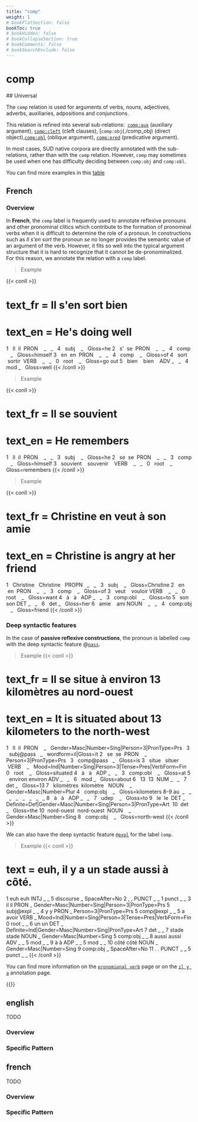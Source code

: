 ```yaml
---
title: "comp"
weight: 1
# bookFlatSection: false
bookToc: true
# bookHidden: false
# bookCollapseSection: true
# bookComments: false
# bookSearchExclude: false
---
```


# comp

## Universal 

The `comp` relation is used for arguments of verbs, nouns, adjectives, adverbs, auxiliaries, adpositions and conjunctions.

This relation is refined into several sub-relations:  [`comp:aux`](./comp_aux) (auxiliary argument), [`comp:cleft`](./comp_cleft) (cleft clauses), [`comp:obj`(./comp_obj) (direct object),[`comp:obl`](./comp_obl) (oblique argument), [`comp:pred`](./comp_pred) (predicative argument).

In most cases, SUD native corpora are directly annotated with the sub-relations, rather than with the `comp` relation. However, `comp` may sometimes be used when one has difficulty deciding between `comp:obj` and `comp:obl`.

You can find more examples in this [table](http://tables.grew.fr/?data=sud_deps/comp)

## French

### Overview

In **French**, the `comp` label is frequently used to annotate reflexive pronouns and other pronominal clitics which contribute to the formation of pronominal verbs when it is difficult to determine the role of a pronoun. In constructions such as *Il s'en sort* the pronoun *se* no longer provides the semantic value of an argument of the verb. However, it fits so well into the typical argument structure that it is hard to recognize that it cannot be de-pronominalized. For this reason, we annotate the relation with a `comp` label.

> Example 

{{< conll >}}
# text_fr = Il s'en sort bien
# text_en = He's doing well
1   Il  il  PRON    _   _   4   subj    _   Gloss=he
2   s'  se  PRON    _   _   4   comp    _   Gloss=himself
3   en  en  PRON    _   _   4   comp    _   Gloss=of
4   sort    sortir  VERB    _   _   0   root    _   Gloss=go out
5   bien    bien    ADV _   _   4   mod _   Gloss=well
{{< /conll >}}

> Example 

{{< conll >}}
# text_fr = Il se souvient
# text_en = He remembers
1   Il  il  PRON    _   _   3   subj    _   Gloss=he
2   se  se  PRON    _   _   3   comp    _   Gloss=himself
3   souvient    souvenir    VERB    _   _   0   root    _   Gloss=remembers
{{< /conll >}}

> Example 

{{< conll >}}
# text_fr = Christine en veut à son amie
# text_en = Christine is angry at her friend
1   Christine   Christine   PROPN   _   _   3   subj    _   Gloss=Christine
2   en  en  PRON    _   _   3   comp    _   Gloss=of
3   veut    vouloir VERB    _   _   0   root    _   Gloss=want
4   à   à   ADP _   _   3   comp:obl    _   Gloss=to
5   son son DET _   _   6   det _   Gloss=her
6   amie    ami NOUN    _   _   4   comp:obj    _   Gloss=friend
{{< /conll >}}

### Deep syntactic features

In the case of **passive reflexive constructions**, the pronoun is labelled `comp` with the deep syntactic feature @[`pass`](../../Deep/pass.md).


> Example 
{{< conll >}}
# text_fr = Il se situe à environ 13 kilomètres au nord-ouest
# text_en = It is situated about 13 kilometers to the north-west
1   Il  il  PRON    _   Gender=Masc|Number=Sing|Person=3|PronType=Prs   3   subj@pass   _   wordform=il|Gloss=it
2   se  se  PRON    _   Person=3|PronType=Prs   3   comp@pass   _   Gloss=is
3   situe   situer  VERB    _   Mood=Ind|Number=Sing|Person=3|Tense=Pres|VerbForm=Fin   0   root    _   Gloss=situated
4   à   à   ADP _   _   3   comp:obl    _   Gloss=at
5   environ environ ADV _   _   6   mod _   Gloss=about
6   13  13  NUM _   _   7   det _   Gloss=13
7   kilomètres  kilomètre   NOUN    _   Gender=Masc|Number=Plur 4   comp:obj    _   Gloss=kilometers
8-9 au  _   _   _   _   _   _   _   _
8   à   à   ADP _   _   7   udep    _   Gloss=to
9   le  le  DET _   Definite=Def|Gender=Masc|Number=Sing|Person=3|PronType=Art  10  det _   Gloss=the
10  nord-ouest  nord-ouest  NOUN    _   Gender=Masc|Number=Sing 8   comp:obj    _   Gloss=north-west
{{< /conll >}}

We can also have the deep syntactic feature [`@expl`](../../Deep/expletiv.md) for the label ̀`comp`. 

> Example 
{{< conll >}}
# text = euh, il y a un stade aussi à côté.
1	euh	euh	INTJ	_	_	5	discourse	_	SpaceAfter=No
2	,	,	PUNCT	_	_	1	punct	_	_
3	il	il	PRON	_	Gender=Masc|Number=Sing|Person=3|PronType=Prs	5	subj@expl	_	_
4	y	y	PRON	_	Person=3|PronType=Prs	5	comp@expl	_	_
5	a	avoir	VERB	_	Mood=Ind|Number=Sing|Person=3|Tense=Pres|VerbForm=Fin	0	root	_	_
6	un	un	DET	_	Definite=Ind|Gender=Masc|Number=Sing|PronType=Art	7	det	_	_
7	stade	stade	NOUN	_	Gender=Masc|Number=Sing	5	comp:obj	_	_
8	aussi	aussi	ADV	_	_	5	mod	_	_
9	à	à	ADP	_	_	5	mod	_	_
10	côté	côté	NOUN	_	Gender=Masc|Number=Sing	9	comp:obj	_	SpaceAfter=No
11	.	.	PUNCT	_	_	5	punct	_	_
{{< /conll >}}

You can find more information on the [`pronomional verb`](../../../language/French/syntaxic/french_pronominal_verb.md) page or on the [`il y a`](../../../language/French/syntaxic/il_y_a.md) annotation page. 


{{<agg comp_french>}}



## english

TODO
### Overview

### Specific Pattern




## french

TODO
### Overview

### Specific Pattern


